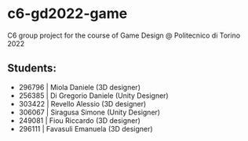 # c6-gd2022-game
C6 group project for the course of Game Design @ Politecnico di Torino 2022

## Students:
- 296796 | Miola       Daniele   (3D designer)
- 256385 | Di Gregorio Daniele   (Unity Designer)
- 303422 | Revello     Alessio   (3D designer)
- 306067 | Siragusa    Simone    (Unity Designer)
- 249081 | Fiou        Riccardo  (3D designer)
- 296111 | Favasuli    Emanuela  (3D designer)
